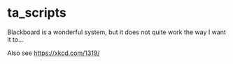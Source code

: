 ta_scripts
==========

Blackboard is a wonderful system, but it does not quite work the way I want it to...

Also see https://xkcd.com/1319/
